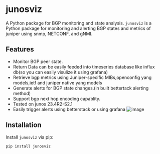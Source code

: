 # junosviz
A Python package for BGP monitoring and state analysis.
`junosviz` is a Python package for monitoring and alerting BGP states and metrics of juniper  using snmp, NETCONF, and gNMI.

## Features
- Monitor BGP peer state.
- Return Data can be easily feeded into timeseries database like influx db(so you can easily visulize it using grafana)
- Retrieve bgp metrics using Juniper-specific MIBs,openconfig yang models,ietf and juniper native yang models
- Generate alerts for BGP state changes.(in built bettertack alerting method)
- Support bgp next hop encoding capablity.
- Tested on junos 23.4R2-S2.1
- Easily trigger alerts using betterstack or using grafana
![image](https://github.com/user-attachments/assets/a08c95f3-8c07-4e35-ab33-9c8155c1ddc8)

## Installation
Install `junosviz` via pip:
```bash
pip install junosviz
